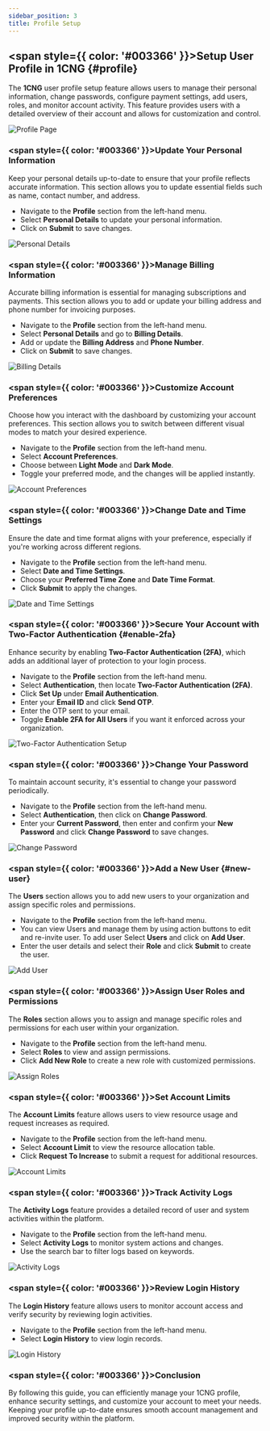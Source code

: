 ```yaml
---
sidebar_position: 3
title: Profile Setup
---
```


## <span style={{ color: '#003366' }}>Setup User Profile in 1CNG</span> {#profile}

The **1CNG** user profile setup feature allows users to manage their personal information, change passwords, configure payment settings, add users, roles, and monitor account activity. This feature provides users with a detailed overview of their account and allows for customization and control.

![Profile Page](images/profile.png)

### <span style={{ color: '#003366' }}>Update Your Personal Information</span>

Keep your personal details up-to-date to ensure that your profile reflects accurate information. This section allows you to update essential fields such as name, contact number, and address.

- Navigate to the **Profile** section from the left-hand menu.
- Select **Personal Details** to update your personal information.
- Click on **Submit** to save changes.

![Personal Details](images/personal-details.png)

### <span style={{ color: '#003366' }}>Manage Billing Information</span>

Accurate billing information is essential for managing subscriptions and payments. This section allows you to add or update your billing address and phone number for invoicing purposes.

- Navigate to the **Profile** section from the left-hand menu.
- Select **Personal Details** and go to **Billing Details**.
- Add or update the **Billing Address** and **Phone Number**.
- Click on **Submit** to save changes.

![Billing Details](images/billing-details.png)

### <span style={{ color: '#003366' }}>Customize Account Preferences</span>

Choose how you interact with the dashboard by customizing your account preferences. This section allows you to switch between different visual modes to match your desired experience.

- Navigate to the **Profile** section from the left-hand menu.
- Select **Account Preferences**.
- Choose between **Light Mode** and **Dark Mode**.
- Toggle your preferred mode, and the changes will be applied instantly.

![Account Preferences](images/stackconsole-profile-account-preference.png)

### <span style={{ color: '#003366' }}>Change Date and Time Settings</span>

Ensure the date and time format aligns with your preference, especially if you're working across different regions. 

- Navigate to the **Profile** section from the left-hand menu.
- Select **Date and Time Settings**.
- Choose your **Preferred Time Zone** and **Date Time Format**.
- Click **Submit** to apply the changes.

![Date and Time Settings](images/date-time.png)

### <span style={{ color: '#003366' }}>Secure Your Account with Two-Factor Authentication</span> {#enable-2fa}

Enhance security by enabling **Two-Factor Authentication (2FA)**, which adds an additional layer of protection to your login process.

- Navigate to the **Profile** section from the left-hand menu.
- Select **Authentication**, then locate **Two-Factor Authentication (2FA)**.
- Click **Set Up** under **Email Authentication**.
- Enter your **Email ID** and click **Send OTP**.
- Enter the OTP sent to your email.
- Toggle **Enable 2FA for All Users** if you want it enforced across your organization.

![Two-Factor Authentication Setup](images/authentication.png)

### <span style={{ color: '#003366' }}>Change Your Password</span>

To maintain account security, it's essential to change your password periodically.

- Navigate to the **Profile** section from the left-hand menu.
- Select **Authentication**, then click on **Change Password**.
- Enter your **Current Password**, then enter and confirm your **New Password** and click **Change Password** to save changes.

![Change Password](images/change-password.png)

### <span style={{ color: '#003366' }}>Add a New User</span> {#new-user}

The **Users** section allows you to add new users to your organization and assign specific roles and permissions.

- Navigate to the **Profile** section from the left-hand menu.
- You can view Users and manage them by using action buttons to edit and re-invite user. To add user Select **Users** and click on **Add User**.
- Enter the user details and select their **Role** and click **Submit** to create the user.

![Add User](images/users.png)

### <span style={{ color: '#003366' }}>Assign User Roles and Permissions</span>

The **Roles** section allows you to assign and manage specific roles and permissions for each user within your organization.

- Navigate to the **Profile** section from the left-hand menu.
- Select **Roles** to view and assign permissions.
- Click **Add New Role** to create a new role with customized permissions.

![Assign Roles](images/user-roles.png)

### <span style={{ color: '#003366' }}>Set Account Limits</span>

The **Account Limits** feature allows users to view resource usage and request increases as required.

- Navigate to the **Profile** section from the left-hand menu.
- Select **Account Limit** to view the resource allocation table.
- Click **Request To Increase** to submit a request for additional resources.

![Account Limits](images/account-limit.png)

### <span style={{ color: '#003366' }}>Track Activity Logs</span>

The **Activity Logs** feature provides a detailed record of user and system activities within the platform.

- Navigate to the **Profile** section from the left-hand menu.
- Select **Activity Logs** to monitor system actions and changes.
- Use the search bar to filter logs based on keywords.

![Activity Logs](images/activity-logs.png)

### <span style={{ color: '#003366' }}>Review Login History</span>

The **Login History** feature allows users to monitor account access and verify security by reviewing login activities.

- Navigate to the **Profile** section from the left-hand menu.
- Select **Login History** to view login records.

![Login History](images/login-history.png)

### <span style={{ color: '#003366' }}>Conclusion</span>

By following this guide, you can efficiently manage your 1CNG profile, enhance security settings, and customize your account to meet your needs. Keeping your profile up-to-date ensures smooth account management and improved security within the platform.
